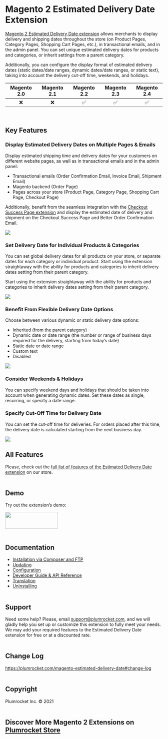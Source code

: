 # Magento 2 Estimated Delivery Date Extension

[Magento 2 Estimated Delivery Date extension](https://plumrocket.com/magento-estimated-delivery-date) allows merchants to display delivery and shipping dates throughout the store (on Product Pages, Category Pages, Shopping Cart  Pages, etc.), in transactional emails, and in the admin panel. You can set unique estimated delivery dates for products and categories, or inherit settings from a parent category.

Additionally, you can configure the display format of estimated delivery dates (static dates/date ranges, dynamic dates/date ranges, or static text), taking into account the delivery cut-off time, weekends, and holidays.

Magento 2.0 | Magento 2.1 | Magento 2.2 | Magento 2.3 | Magento 2.4
:---: | :---: | :---: | :---: | :---:
:x: | :x: | :white_check_mark: | :white_check_mark: | :white_check_mark:
<br>

## Key Features

### Display Estimated Delivery Dates on Multiple Pages & Emails

Display estimated shipping time and delivery dates for your customers on different website pages, as well as in transactional emails and in the admin panel:
* Transactional emails (Order Confirmation Email, Invoice Email, Shipment Email)
* Magento backend (Order Page)
* Pages across your store (Product Page, Category Page, Shopping Cart Page, Checkout Page)

Additionally, benefit from the seamless integration with the [Checkout Success Page extension](https://plumrocket.com/magento-checkout-success-page) and display the estimated date of delivery and shipment on the Checkout Success Page and Better Order Confirmation Email.

<img src="https://user-images.githubusercontent.com/4431548/145548159-2483895d-5563-4901-926f-d09d4e3ec69d.png">

### Set Delivery Date for Individual Products & Categories

You can set global delivery dates for all products on your store, or separate dates for each category or individual product.
Start using the extension straightaway with the ability for products and categories to inherit delivery dates setting from their parent category.

Start using the extension straightaway with the ability for products and categories to inherit delivery dates setting from their parent category.

<img src="https://user-images.githubusercontent.com/4431548/145548166-9ae886e5-1891-4644-be4e-1dd83f45c54c.png">

### Benefit From Flexible Delivery Date Options

Choose between various dynamic or static delivery date options:
* Inherited (from the parent category)
* Dynamic date or date range (the number or range of business days required for the delivery, starting from today’s date)
* Static date or date range 
* Custom text
* Disabled

<img src="https://user-images.githubusercontent.com/4431548/145548172-1ad96e80-3069-467a-b330-a62df1b30265.png">

### Consider Weekends & Holidays

You can specify weekend days and holidays that should be taken into account when generating dynamic dates. Set these dates as single, recurring, or specify a date range.

### Specify Cut-Off Time for Delivery Date
You can set the cut-off time for deliveries. For orders placed after this time, the delivery date is calculated starting from the next business day.

<img src="https://user-images.githubusercontent.com/4431548/145548178-463890cf-ff50-4943-a0bf-45acc6975bcc.png">

## All Features

Please, check out the [full list of features of the Estimated Delivery Date extension](https://plumrocket.com/magento-estimated-delivery-date#all-features) on our store. 
<br><br>

## Demo

Try out the extension’s demo:

<a href="http://demo2.plumrocket.net/live/estimated-delivery-date"><img width="168" height="54" src="https://user-images.githubusercontent.com/4431548/130101073-6a31e471-b7f2-4c0a-a96c-687ee359f45f.png"></a>
<br><br>

## Documentation

* [Installation via Composer and FTP](https://plumrocket.com/docs/magento-estimated-delivery-date/v2/installation)
* [Updating](https://plumrocket.com/docs/magento-estimated-delivery-date/v2/updating)
* [Configuration](https://plumrocket.com/docs/magento-estimated-delivery-date/v2/configuration)
* [Developer Guide & API Reference](https://plumrocket.com/docs/magento-estimated-delivery-date/v2/devguide)
* [Translation](https://plumrocket.com/docs/magento-estimated-delivery-date/v2/translation)
* [Uninstalling](https://plumrocket.com/docs/magento-estimated-delivery-date/v2/uninstalling)
<br><br>

## Support

Need some help? Please, email support@plumrocket.com, and we will gladly help you set up or customize this extension to fully meet your needs. We may add your required features to the Estimated Delivery Date extension for free or at a discounted rate.
<br><br>

## Change Log

https://plumrocket.com/magento-estimated-delivery-date#change-log 
<br><br>

## Copyright 

Plumrocket Inc. © 2021
<br><br>

## Discover More Magento 2 Extensions on [Plumrocket Store](https://plumrocket.com/magento-extensions)
